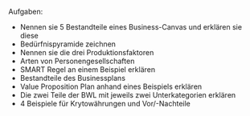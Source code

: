 Aufgaben:

- Nennen sie 5 Bestandteile eines Business-Canvas und erklären sie diese
- Bedürfnispyramide zeichnen
- Nennen sie die drei Produktionsfaktoren
- Arten von Personengesellschaften
- SMART Regel an einem Beispiel erklären
- Bestandteile des Businessplans
- Value Proposition Plan anhand eines Beispiels erklären
- Die zwei Teile der BWL mit jeweils zwei Unterkategorien erklären
- 4 Beispiele für Krytowährungen und Vor/-Nachteile